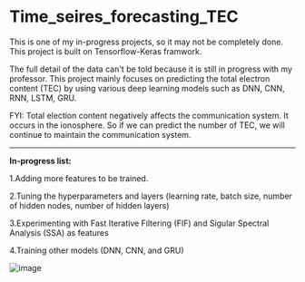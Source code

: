 # Time_seires_forecasting_TEC
This is one of my in-progress projects, so it may not be completely done. This project is built on Tensorflow-Keras framwork.

The full detail of the data can't be told because it is still in progress with my professor. This project mainly focuses on predicting the total electron content (TEC) by using various deep learning models such as DNN, CNN, RNN, LSTM, GRU. 

FYI: Total election content negatively affects the communication system. It occurs in the ionosphere. So if we can predict the number of TEC, we will continue to maintain the communication system.

----------------------------------------------

**In-progress list:**

1.Adding more features to be trained.

2.Tuning the hyperparameters and layers (learning rate, batch size, number of hidden nodes, number of hidden layers)

3.Experimenting with Fast Iterative Filtering (FIF) and Sigular Spectral Analysis (SSA) as features

4.Training other models (DNN, CNN, and GRU)

![image](https://user-images.githubusercontent.com/66479775/140597227-b842920a-301d-48c5-9c15-073c07cd09b1.png)
